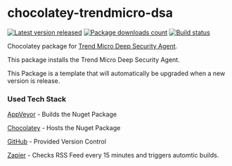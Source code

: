 # chocolatey-trendmicro-dsa

[![Latest version released](https://img.shields.io/chocolatey/v/trendmicro-dsa.svg)](https://chocolatey.org/packages/trendmicro-dsa)
[![Package downloads count](https://img.shields.io/chocolatey/dt/trendmicro-dsa.svg)](https://chocolatey.org/packages/trendmicro-dsa)
[![Build status](https://ci.appveyor.com/api/projects/status/md5xg3pwjlumn87y?svg=true)](https://ci.appveyor.com/project/TechIsCool/chocolatey-trendmicro-dsa)

Chocolatey package for [Trend Micro Deep Security Agent](https://www.trendmicro.com/en_us/business/products/hybrid-cloud.html).

This package installs the Trend Micro Deep Security Agent.

This Package is a template that will automatically be upgraded when a new version is release.


### Used Tech Stack
[AppVeyor](https://ci.appveyor.com/project/TechIsCool/chocolatey-trendmicro-dsa) -
Builds the Nuget Package

[Chocolatey](https://chocolatey.org/packages/trendmicro-dsa) -
Hosts the Nuget Package

[GitHub](https://github.com/TechIsCool/chocolatey-trendmicro-dsa) -
Provided Version Control

[Zapier](https://zapier.com) - 
Checks RSS Feed every 15 minutes and triggers automtic builds.
